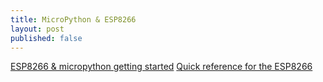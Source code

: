 ```yaml
---
title: MicroPython & ESP8266
layout: post
published: false
---
```



[ESP8266 & micropython getting started](http://gerfficient.com/2016/10/03/esp8266-getting-started/)
[Quick reference for the ESP8266](https://docs.micropython.org/en/latest/esp8266/esp8266/quickref.html)
